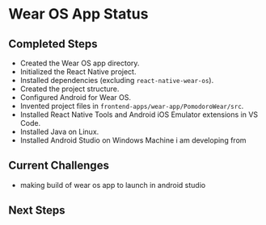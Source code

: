 # Wear OS App Status

## Completed Steps

- Created the Wear OS app directory.
- Initialized the React Native project.
- Installed dependencies (excluding `react-native-wear-os`).
- Created the project structure.
- Configured Android for Wear OS.
- Invented project files in `frontend-apps/wear-app/PomodoroWear/src`.
- Installed React Native Tools and Android iOS Emulator extensions in VS Code.
- Installed Java on Linux.
- Installed Android Studio on Windows Machine i am developing from

## Current Challenges

- making build of wear os app to launch in android studio

## Next Steps

